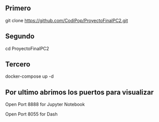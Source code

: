 ## Primero

git clone https://github.com/CodiPop/ProyectoFinalPC2.git
## Segundo 

cd ProyectoFinalPC2

## Tercero

docker-compose up -d

## Por ultimo abrimos los puertos para visualizar

Open Port 8888 for Jupyter Notebook

Open Port 8055 for Dash
